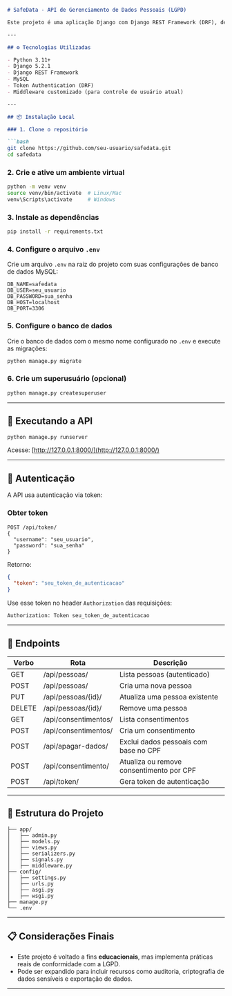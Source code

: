 ````markdown
# SafeData - API de Gerenciamento de Dados Pessoais (LGPD)

Este projeto é uma aplicação Django com Django REST Framework (DRF), desenvolvida como parte de um trabalho acadêmico. A plataforma visa a **gestão segura de dados pessoais**, oferecendo recursos de controle de consentimento, exclusão de dados e autenticação via token — com foco na **conformidade com a LGPD** (Lei Geral de Proteção de Dados).

---

## ⚙️ Tecnologias Utilizadas

- Python 3.11+
- Django 5.2.1
- Django REST Framework
- MySQL
- Token Authentication (DRF)
- Middleware customizado (para controle de usuário atual)

---

## 📦 Instalação Local

### 1. Clone o repositório

```bash
git clone https://github.com/seu-usuario/safedata.git
cd safedata
````

### 2. Crie e ative um ambiente virtual

```bash
python -m venv venv
source venv/bin/activate  # Linux/Mac
venv\Scripts\activate     # Windows
```

### 3. Instale as dependências

```bash
pip install -r requirements.txt
```

### 4. Configure o arquivo `.env`

Crie um arquivo `.env` na raiz do projeto com suas configurações de banco de dados MySQL:

```
DB_NAME=safedata
DB_USER=seu_usuario
DB_PASSWORD=sua_senha
DB_HOST=localhost
DB_PORT=3306
```

### 5. Configure o banco de dados

Crie o banco de dados com o mesmo nome configurado no `.env` e execute as migrações:

```bash
python manage.py migrate
```

### 6. Crie um superusuário (opcional)

```bash
python manage.py createsuperuser
```

---

## 🚀 Executando a API

```bash
python manage.py runserver
```

Acesse: [http://127.0.0.1:8000/](http://127.0.0.1:8000/)

---

## 🔐 Autenticação

A API usa autenticação via token:

### Obter token

```http
POST /api/token/
{
  "username": "seu_usuario",
  "password": "sua_senha"
}
```

Retorno:

```json
{
  "token": "seu_token_de_autenticacao"
}
```

Use esse token no header `Authorization` das requisições:

```
Authorization: Token seu_token_de_autenticacao
```

---

## 📌 Endpoints

| Verbo  | Rota                 | Descrição                                |
| ------ | -------------------- | ---------------------------------------- |
| GET    | /api/pessoas/        | Lista pessoas (autenticado)              |
| POST   | /api/pessoas/        | Cria uma nova pessoa                     |
| PUT    | /api/pessoas/{id}/   | Atualiza uma pessoa existente            |
| DELETE | /api/pessoas/{id}/   | Remove uma pessoa                        |
| GET    | /api/consentimentos/ | Lista consentimentos                     |
| POST   | /api/consentimentos/ | Cria um consentimento                    |
| POST   | /api/apagar-dados/   | Exclui dados pessoais com base no CPF    |
| POST   | /api/consentimento/  | Atualiza ou remove consentimento por CPF |
| POST   | /api/token/          | Gera token de autenticação               |

---

## 🧩 Estrutura do Projeto

```
├── app/
│   ├── admin.py
│   ├── models.py
│   ├── views.py
│   ├── serializers.py
│   ├── signals.py
│   ├── middleware.py
├── config/
│   ├── settings.py
│   ├── urls.py
│   ├── asgi.py
│   ├── wsgi.py
├── manage.py
└── .env
```

---

## 📋 Considerações Finais

* Este projeto é voltado a fins **educacionais**, mas implementa práticas reais de conformidade com a LGPD.
* Pode ser expandido para incluir recursos como auditoria, criptografia de dados sensíveis e exportação de dados.

---
